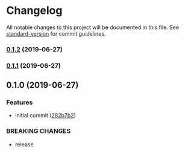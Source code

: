 # Changelog

All notable changes to this project will be documented in this file. See [standard-version](https://github.com/conventional-changelog/standard-version) for commit guidelines.

### [0.1.2](https://github.com/solid-soda/cache/compare/v0.1.1...v0.1.2) (2019-06-27)



### [0.1.1](https://github.com/solid-soda/cache/compare/v0.1.0...v0.1.1) (2019-06-27)



## 0.1.0 (2019-06-27)


### Features

* initial commit ([282b7b2](https://github.com/solid-soda/cache/commit/282b7b2))


### BREAKING CHANGES

* release
